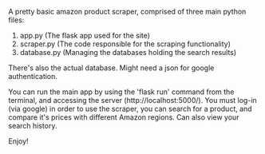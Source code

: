 A pretty basic amazon product scraper, comprised of three main python files:

1. app.py (The flask app used for the site)
2. scraper.py (The code responsible for the scraping functionality)
3. database.py (Managing the databases holding the search results)

There's also the actual database. Might need a json for google authentication.

You can run the main app by using the 'flask run' command from the terminal, and accessing the server (http://localhost:5000/).
You must log-in (via google) in order to use the scraper, you can search for a product, and compare it's prices with different Amazon regions. Can also view your search history.

Enjoy!
